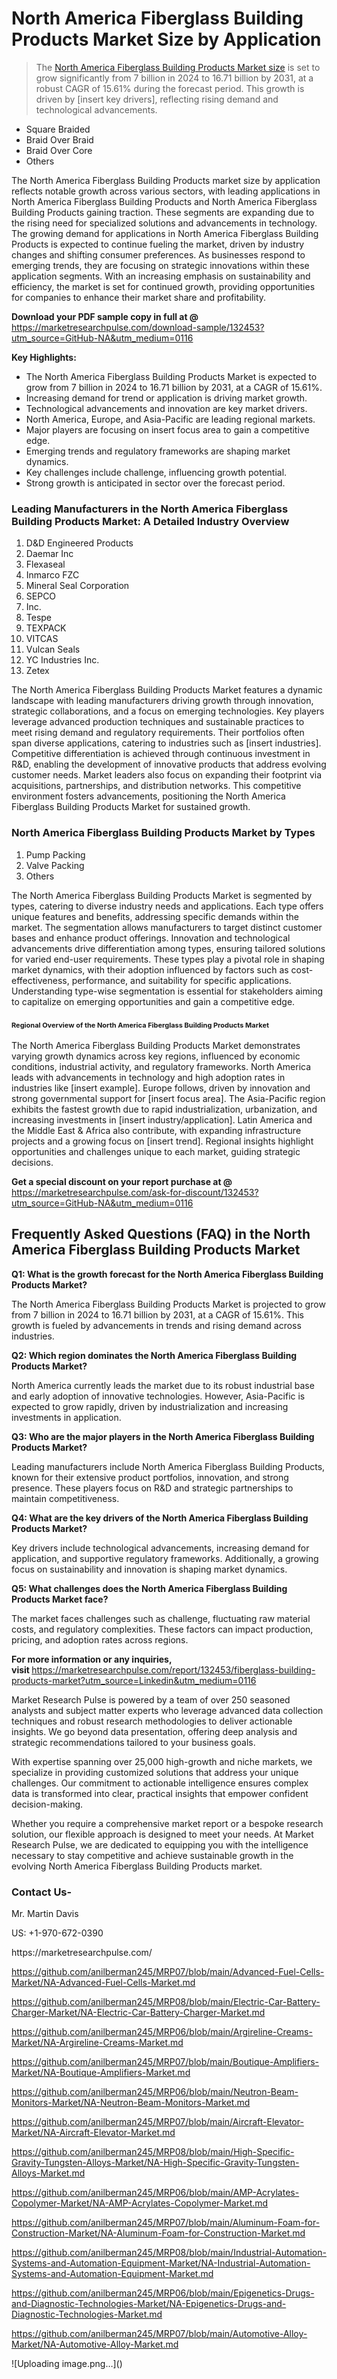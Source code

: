 <h1>North America Fiberglass Building Products Market&nbsp;Size by Application</h1><blockquote><p>The <a href="https://marketresearchpulse.com/download-sample/132453?utm_source=GitHub-NA&amp;utm_medium=0116">North America Fiberglass Building Products Market size</a> is set to grow significantly from 7 billion in 2024 to 16.71 billion by 2031, at a robust CAGR of 15.61% during the forecast period. This growth is driven by [insert key drivers], reflecting rising demand and technological advancements.</p></blockquote><ul><li>Square Braided<li> Braid Over Braid<li> Braid Over Core<li> Others</li></ul><p>The North America Fiberglass Building Products market size by application reflects notable growth across various sectors, with leading applications in North America Fiberglass Building Products and North America Fiberglass Building Products gaining traction. These segments are expanding due to the rising need for specialized solutions and advancements in technology. The growing demand for applications in North America Fiberglass Building Products is expected to continue fueling the market, driven by industry changes and shifting consumer preferences. As businesses respond to emerging trends, they are focusing on strategic innovations within these application segments. With an increasing emphasis on sustainability and efficiency, the market is set for continued growth, providing opportunities for companies to enhance their market share and profitability.</p><p><strong>Download your PDF sample copy in full at @ </strong><a href="https://marketresearchpulse.com/download-sample/132453?utm_source=GitHub-NA&amp;utm_medium=0116">https://marketresearchpulse.com/download-sample/132453?utm_source=GitHub-NA&amp;utm_medium=0116</a></p><p><strong>Key Highlights: </strong></p><ul><li>The North America Fiberglass Building Products Market is expected to grow from 7 billion in 2024 to 16.71 billion by 2031, at a CAGR of 15.61%.</li><li>Increasing demand for trend or application is driving market growth.</li><li>Technological advancements and innovation are key market drivers.</li><li>North America, Europe, and Asia-Pacific are leading regional markets.</li><li>Major players are focusing on insert focus area to gain a competitive edge.</li><li>Emerging trends and regulatory frameworks are shaping market dynamics.</li><li>Key challenges include challenge, influencing growth potential.</li><li>Strong growth is anticipated in sector over the forecast period.</li></ul><h3>Leading Manufacturers in the North America Fiberglass Building Products Market: A Detailed Industry Overview</h3><ol><li>D&D Engineered Products</li><li>Daemar Inc</li><li>Flexaseal</li><li>Inmarco FZC</li><li>Mineral Seal Corporation</li><li>SEPCO</li><li>Inc.</li><li>Tespe</li><li>TEXPACK</li><li>VITCAS</li><li>Vulcan Seals</li><li>YC Industries Inc.</li><li>Zetex</li></ol><div class="flex max-w-full flex-col flex-grow"><div class="min-h-8 text-message flex w-full flex-col items-end gap-2 whitespace-normal break-words [.text-message+&amp;]:mt-5" dir="auto" data-message-author-role="assistant" data-message-id="fd8432e4-4910-450d-b182-61b7bfb0a01f" data-message-model-slug="gpt-4o"><div class="flex w-full flex-col gap-1 empty:hidden first:pt-[3px]"><div class="markdown prose w-full break-words dark:prose-invert light"><p>The North America Fiberglass Building Products Market features a dynamic landscape with leading manufacturers driving growth through innovation, strategic collaborations, and a focus on emerging technologies. Key players leverage advanced production techniques and sustainable practices to meet rising demand and regulatory requirements. Their portfolios often span diverse applications, catering to industries such as [insert industries]. Competitive differentiation is achieved through continuous investment in R&amp;D, enabling the development of innovative products that address evolving customer needs. Market leaders also focus on expanding their footprint via acquisitions, partnerships, and distribution networks. This competitive environment fosters advancements, positioning the North America Fiberglass Building Products Market for sustained growth.</p></div></div></div></div><h3>North America Fiberglass Building Products Market by Types</h3><ol><li>Pump Packing<li> Valve Packing<li> Others</li></ol><div class="flex max-w-full flex-col flex-grow"><div class="min-h-8 text-message flex w-full flex-col items-end gap-2 whitespace-normal break-words [.text-message+&amp;]:mt-5" dir="auto" data-message-author-role="assistant" data-message-id="084470be-0bb7-4664-bddf-5156b4f41249" data-message-model-slug="gpt-4o-mini"><div class="flex w-full flex-col gap-1 empty:hidden first:pt-[3px]"><div class="markdown prose w-full break-words dark:prose-invert light"><p>The North America Fiberglass Building Products Market is segmented by types, catering to diverse industry needs and applications. Each type offers unique features and benefits, addressing specific demands within the market. The segmentation allows manufacturers to target distinct customer bases and enhance product offerings. Innovation and technological advancements drive differentiation among types, ensuring tailored solutions for varied end-user requirements. These types play a pivotal role in shaping market dynamics, with their adoption influenced by factors such as cost-effectiveness, performance, and suitability for specific applications. Understanding type-wise segmentation is essential for stakeholders aiming to capitalize on emerging opportunities and gain a competitive edge.</p></div></div></div></div><h3><span style="font-size: 11px;">Regional Overview of the North America Fiberglass Building Products Market</span></h3><div class="flex max-w-full flex-col flex-grow"><div class="min-h-8 text-message flex w-full flex-col items-end gap-2 whitespace-normal break-words [.text-message+&amp;]:mt-5" dir="auto" data-message-author-role="assistant" data-message-id="e9038762-ce64-4e30-91c9-9bd413514231" data-message-model-slug="gpt-4o-mini"><div class="flex w-full flex-col gap-1 empty:hidden first:pt-[3px]"><div class="markdown prose w-full break-words dark:prose-invert light"><p>The North America Fiberglass Building Products Market demonstrates varying growth dynamics across key regions, influenced by economic conditions, industrial activity, and regulatory frameworks. North America leads with advancements in technology and high adoption rates in industries like [insert example]. Europe follows, driven by innovation and strong governmental support for [insert focus area]. The Asia-Pacific region exhibits the fastest growth due to rapid industrialization, urbanization, and increasing investments in [insert industry/application]. Latin America and the Middle East &amp; Africa also contribute, with expanding infrastructure projects and a growing focus on [insert trend]. Regional insights highlight opportunities and challenges unique to each market, guiding strategic decisions.</p></div></div></div></div><p><strong>Get a special discount on your report purchase at @ </strong><a href="https://marketresearchpulse.com/ask-for-discount/132453?utm_source=GitHub-NA&amp;utm_medium=0116">https://marketresearchpulse.com/ask-for-discount/132453?utm_source=GitHub-NA&amp;utm_medium=0116</a></p><h2>Frequently Asked Questions (FAQ) in the North America Fiberglass Building Products Market</h2><p><strong>Q1: What is the growth forecast for the North America Fiberglass Building Products Market?</strong></p><p>The North America Fiberglass Building Products Market is projected to grow from 7 billion in 2024 to 16.71 billion by 2031, at a CAGR of 15.61%. This growth is fueled by advancements in trends and rising demand across industries.</p><p><strong>Q2: Which region dominates the North America Fiberglass Building Products Market?</strong></p><p>North America currently leads the market due to its robust industrial base and early adoption of innovative technologies. However, Asia-Pacific is expected to grow rapidly, driven by industrialization and increasing investments in application.</p><p><strong>Q3: Who are the major players in the North America Fiberglass Building Products Market?</strong></p><p>Leading manufacturers include North America Fiberglass Building Products, known for their extensive product portfolios, innovation, and strong presence. These players focus on R&amp;D and strategic partnerships to maintain competitiveness.</p><p><strong>Q4: What are the key drivers of the North America Fiberglass Building Products Market?</strong></p><p>Key drivers include technological advancements, increasing demand for application, and supportive regulatory frameworks. Additionally, a growing focus on sustainability and innovation is shaping market dynamics.</p><p><strong>Q5: What challenges does the North America Fiberglass Building Products Market face?</strong></p><p>The market faces challenges such as challenge, fluctuating raw material costs, and regulatory complexities. These factors can impact production, pricing, and adoption rates across regions.</p><p><strong>For more information or any inquiries, visit&nbsp;</strong><a href="https://marketresearchpulse.com/report/132453/fiberglass-building-products-market?utm_source=Linkedin&utm_medium=0116">https://marketresearchpulse.com/report/132453/fiberglass-building-products-market?utm_source=Linkedin&utm_medium=0116</a></p><p>Market Research Pulse is powered by a team of over 250 seasoned analysts and subject matter experts who leverage advanced data collection techniques and robust research methodologies to deliver actionable insights. We go beyond data presentation, offering deep analysis and strategic recommendations tailored to your business goals.</p><p>With expertise spanning over 25,000 high-growth and niche markets, we specialize in providing customized solutions that address your unique challenges. Our commitment to actionable intelligence ensures complex data is transformed into clear, practical insights that empower confident decision-making.</p><p>Whether you require a comprehensive market report or a bespoke research solution, our flexible approach is designed to meet your needs. At Market Research Pulse, we are dedicated to equipping you with the intelligence necessary to stay competitive and achieve sustainable growth in the evolving North America Fiberglass Building Products market.</p><h3><strong>Contact Us-</strong></h3><p>Mr. Martin Davis</p><p>US: +1-970-672-0390</p><p>https://marketresearchpulse.com/</p><p><a href="https://github.com/anilberman245/MRP07/blob/main/Advanced-Fuel-Cells-Market/NA-Advanced-Fuel-Cells-Market.md">https://github.com/anilberman245/MRP07/blob/main/Advanced-Fuel-Cells-Market/NA-Advanced-Fuel-Cells-Market.md</a></p><p><a href="https://github.com/anilberman245/MRP08/blob/main/Electric-Car-Battery-Charger-Market/NA-Electric-Car-Battery-Charger-Market.md">https://github.com/anilberman245/MRP08/blob/main/Electric-Car-Battery-Charger-Market/NA-Electric-Car-Battery-Charger-Market.md</a></p><p><a href="https://github.com/anilberman245/MRP06/blob/main/Argireline-Creams-Market/NA-Argireline-Creams-Market.md">https://github.com/anilberman245/MRP06/blob/main/Argireline-Creams-Market/NA-Argireline-Creams-Market.md</a></p><p><a href="https://github.com/anilberman245/MRP07/blob/main/Boutique-Amplifiers-Market/NA-Boutique-Amplifiers-Market.md">https://github.com/anilberman245/MRP07/blob/main/Boutique-Amplifiers-Market/NA-Boutique-Amplifiers-Market.md</a></p><p><a href="https://github.com/anilberman245/MRP06/blob/main/Neutron-Beam-Monitors-Market/NA-Neutron-Beam-Monitors-Market.md">https://github.com/anilberman245/MRP06/blob/main/Neutron-Beam-Monitors-Market/NA-Neutron-Beam-Monitors-Market.md</a></p><p><a href="https://github.com/anilberman245/MRP07/blob/main/Aircraft-Elevator-Market/NA-Aircraft-Elevator-Market.md">https://github.com/anilberman245/MRP07/blob/main/Aircraft-Elevator-Market/NA-Aircraft-Elevator-Market.md</a></p><p><a href="https://github.com/anilberman245/MRP08/blob/main/High-Specific-Gravity-Tungsten-Alloys-Market/NA-High-Specific-Gravity-Tungsten-Alloys-Market.md">https://github.com/anilberman245/MRP08/blob/main/High-Specific-Gravity-Tungsten-Alloys-Market/NA-High-Specific-Gravity-Tungsten-Alloys-Market.md</a></p><p><a href="https://github.com/anilberman245/MRP06/blob/main/AMP-Acrylates-Copolymer-Market/NA-AMP-Acrylates-Copolymer-Market.md">https://github.com/anilberman245/MRP06/blob/main/AMP-Acrylates-Copolymer-Market/NA-AMP-Acrylates-Copolymer-Market.md</a></p><p><a href="https://github.com/anilberman245/MRP07/blob/main/Aluminum-Foam-for-Construction-Market/NA-Aluminum-Foam-for-Construction-Market.md">https://github.com/anilberman245/MRP07/blob/main/Aluminum-Foam-for-Construction-Market/NA-Aluminum-Foam-for-Construction-Market.md</a></p><p><a href="https://github.com/anilberman245/MRP08/blob/main/Industrial-Automation-Systems-and-Automation-Equipment-Market/NA-Industrial-Automation-Systems-and-Automation-Equipment-Market.md">https://github.com/anilberman245/MRP08/blob/main/Industrial-Automation-Systems-and-Automation-Equipment-Market/NA-Industrial-Automation-Systems-and-Automation-Equipment-Market.md</a></p><p><a href="https://github.com/anilberman245/MRP06/blob/main/Epigenetics-Drugs-and-Diagnostic-Technologies-Market/NA-Epigenetics-Drugs-and-Diagnostic-Technologies-Market.md">https://github.com/anilberman245/MRP06/blob/main/Epigenetics-Drugs-and-Diagnostic-Technologies-Market/NA-Epigenetics-Drugs-and-Diagnostic-Technologies-Market.md</a></p><p><a href="https://github.com/anilberman245/MRP07/blob/main/Automotive-Alloy-Market/NA-Automotive-Alloy-Market.md">https://github.com/anilberman245/MRP07/blob/main/Automotive-Alloy-Market/NA-Automotive-Alloy-Market.md</a></p>
![Uploading image.png…]()
